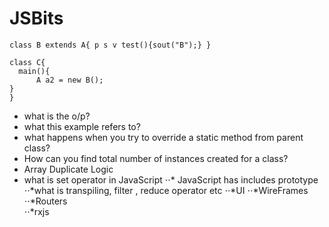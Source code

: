 # JSBits

```class A{ p s v test(){sout("A");} }
class B extends A{ p s v test(){sout("B");} }

class C{
  main(){
      A a2 = new B();
}
}
```

* what is the o/p?
* what this example refers to?
* what happens when you try to override a static method from parent class?  
* How can you find total number of instances created for a class?  
* Array Duplicate Logic 
* what is set operator in JavaScript
⋅⋅* JavaScript has includes prototype
 ⋅⋅*what is transpiling, filter , reduce operator etc 
 ⋅⋅*UI
⋅⋅*WireFrames
⋅⋅*Routers  
⋅⋅*rxjs


